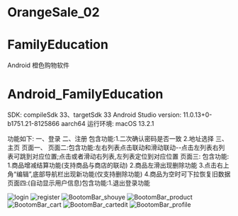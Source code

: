 # OrangeSale_02
# FamilyEducation
Android 橙色购物软件
# Android_FamilyEducation

SDK: compileSdk 33、targetSdk 33
Android Studio version: 11.0.13+0-b1751.21-8125866 aarch64
运行环境: macOS 13.2.1


功能如下:
一、登录
二、注册
包含功能:1.二次确认密码是否一致 2.地址选择
三、主页
页面一、
页面二:包含功能:左右列表点击联动和滑动联动--点击左列表右列表可跳到对应位置;点击或者滑动右列表,左列表定位到对应位置
页面三:
包含功能:
1.商品增减结算功能(支持商品与商店的联动) 
2.商品左滑出现删除功能 
3.点击右上角“编辑”,底部导航栏出现新功能(仅支持删除功能) 
4.商品为空时可下拉恢复旧数据
页面四:(自动显示用户信息)包含功能:1.退出登录功能

![login](https://user-images.githubusercontent.com/110532030/228408854-9d3796e2-15a8-4e97-829e-a0da1857fa77.png)
![register](https://user-images.githubusercontent.com/110532030/228408889-c8468378-c113-4b8e-9fb7-5541ac5937c9.png)
![BootomBar_shouye](https://user-images.githubusercontent.com/110532030/228409010-b3ebc01d-6feb-4c46-aa64-b616a4712a8d.png)
![BootomBar_product](https://user-images.githubusercontent.com/110532030/228409024-46153906-e22c-47ea-a6ec-b8e10bbe8dfd.png)
![BootomBar_cart](https://user-images.githubusercontent.com/110532030/228409284-fb796fb9-c474-4db4-95dd-354e6aa21d13.png)
![BootomBar_cartedit](https://user-images.githubusercontent.com/110532030/228409295-10ae6f4d-ce45-4599-8a28-83e9193bd188.png)
![BootomBar_profile](https://user-images.githubusercontent.com/110532030/228410014-df092cb4-72ce-43ae-b07b-cd717f577527.png)
